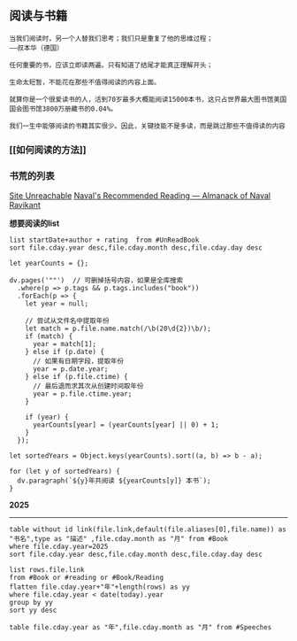 ## 阅读与书籍

```ad-help
当我们阅读时，另一个人替我们思考；我们只是重复了他的思维过程；
——叔本华（德国）
```


```ad-note
任何重要的书，应该立即读两遍。只有知道了结尾才能真正理解开头；

生命太短暂，不能花在那些不值得阅读的内容上面。

就算你是一个很爱读书的人，活到70岁最多大概能阅读15000本书，这只占世界最大图书馆美国国会图书馆3800万册藏书的0.04%。

我们一生中能够阅读的书籍其实很少。因此，关键技能不是多读，而是跳过那些不值得读的内容
```

### [[如何阅读的方法]]


### 书荒的列表
[Site Unreachable](https://sive.rs/book) 
[Naval's Recommended Reading — Almanack of Naval Ravikant](https://www.navalmanack.com/navals-recommended-reading)


**想要阅读的list**
```dataview
list startDate+author + rating  from #UnReadBook 
sort file.cday.year desc,file.cday.month desc,file.cday.day desc
```

```dataviewjs
let yearCounts = {};

dv.pages('""')  // 可删掉括号内容，如果是全库搜索
  .where(p => p.tags && p.tags.includes("book"))
  .forEach(p => {
    let year = null;
    
    // 尝试从文件名中提取年份
    let match = p.file.name.match(/\b(20\d{2})\b/);
    if (match) {
      year = match[1];
    } else if (p.date) {
      // 如果有日期字段，提取年份
      year = p.date.year;
    } else if (p.file.ctime) {
      // 最后退而求其次从创建时间取年份
      year = p.file.ctime.year;
    }

    if (year) {
      yearCounts[year] = (yearCounts[year] || 0) + 1;
    }
  });

let sortedYears = Object.keys(yearCounts).sort((a, b) => b - a);

for (let y of sortedYears) {
  dv.paragraph(`${y}年共阅读 ${yearCounts[y]} 本书`);
}

```






**2025**
____
```dataview
table without id link(file.link,default(file.aliases[0],file.name)) as "书名",type as "描述" ,file.cday.month as "月" from #Book 
where file.cday.year=2025
sort file.cday.year desc,file.cday.month desc,file.cday.day desc
```


```dataview
list rows.file.link
from #Book or #reading or #Book/Reading
flatten file.cday.year+"年"+length(rows) as yy
where file.cday.year < date(today).year
group by yy
sort yy desc
```





```dataview
table file.cday.year as "年",file.cday.month as "月" from #Speeches 
```